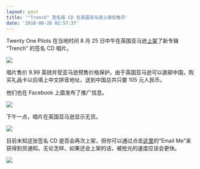 ```yaml
---
layout: post
title: '"Trench" 签名版 CD 在英国亚马逊上架后售尽'
date: '2018-08-26 02:57:37'
---
```



Twenty One Pilots 在当地时间 8 月 25 日中午在英国亚马逊[上架](https://www.amazon.co.uk/TRENCH-Amazon-Signed-Exclusive-twenty/dp/B07GRMD929)了新专辑 “Trench” 的签名 CD 唱片。

![](https://i0.wp.com/res.cloudinary.com/du5vcylqh/image/upload/h_1024,w_691/v1545554855/partialscreenshot_20180826-0024351009738721902179330_smyq6r.png?resize=780%2C1155&ssl=1)

唱片售价 9.99 英镑并受亚马逊预售价格保护。由于英国亚马逊可以直邮中国，购买礼品卡以后填上中文拼音地址，送到中国总共只要 105 元人民币。

他们也在 Facebook 上面发布了推广信息。

![](https://i1.wp.com/res.cloudinary.com/du5vcylqh/image/upload/v1545554851/img_20180826_0252048043281054545753847_oon5wb.jpg?resize=660%2C742&ssl=1)

下午一点，唱片在英国亚马逊显示无货。

![](https://i2.wp.com/res.cloudinary.com/du5vcylqh/image/upload/v1545554849/screenshot_20180826-02550125992342877685031993._w1xl7v.jpg?resize=780%2C780&ssl=1)

目前未知这张签名 CD 是否会再次上架，但你可以通过点击[这里](https://www.amazon.co.uk/TRENCH-Amazon-Signed-Exclusive-twenty/dp/B07GRMD929)的“Email Me”来获得到货通知。无论怎样，如果还会上架的话，被抢光的速度应该会更快。

![](https://i0.wp.com/res.cloudinary.com/du5vcylqh/image/upload/v1545554847/screenshot_20180826-021422_128264308182308232657._k1eeyq.jpg?resize=780%2C780&ssl=1)


